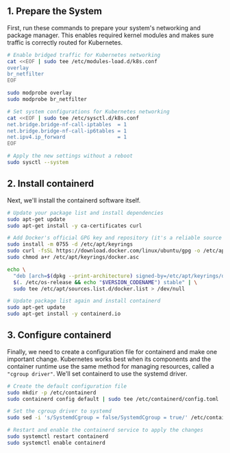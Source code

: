 ## 1. Prepare the System

First, run these commands to prepare your system's networking and package manager. This enables required kernel modules and makes sure traffic is correctly routed for Kubernetes.

```bash
# Enable bridged traffic for Kubernetes networking
cat <<EOF | sudo tee /etc/modules-load.d/k8s.conf
overlay
br_netfilter
EOF

sudo modprobe overlay
sudo modprobe br_netfilter

# Set system configurations for Kubernetes networking
cat <<EOF | sudo tee /etc/sysctl.d/k8s.conf
net.bridge.bridge-nf-call-iptables  = 1
net.bridge.bridge-nf-call-ip6tables = 1
net.ipv4.ip_forward                 = 1
EOF

# Apply the new settings without a reboot
sudo sysctl --system
```

## 2. Install containerd

Next, we'll install the containerd software itself.

```bash
# Update your package list and install dependencies
sudo apt-get update
sudo apt-get install -y ca-certificates curl

# Add Docker's official GPG key and repository (it's a reliable source for containerd)
sudo install -m 0755 -d /etc/apt/keyrings
sudo curl -fsSL https://download.docker.com/linux/ubuntu/gpg -o /etc/apt/keyrings/docker.asc
sudo chmod a+r /etc/apt/keyrings/docker.asc

echo \
  "deb [arch=$(dpkg --print-architecture) signed-by=/etc/apt/keyrings/docker.asc] https://download.docker.com/linux/ubuntu \
  $(. /etc/os-release && echo "$VERSION_CODENAME") stable" | \
  sudo tee /etc/apt/sources.list.d/docker.list > /dev/null

# Update package list again and install containerd
sudo apt-get update
sudo apt-get install -y containerd.io
```

## 3. Configure containerd

Finally, we need to create a configuration file for containerd and make one important change. Kubernetes works best when its components and the container runtime use the same method for managing resources, called a `"cgroup driver"`. We'll set containerd to use the systemd driver.

```bash
# Create the default configuration file
sudo mkdir -p /etc/containerd
sudo containerd config default | sudo tee /etc/containerd/config.toml

# Set the cgroup driver to systemd
sudo sed -i 's/SystemdCgroup = false/SystemdCgroup = true/' /etc/containerd/config.toml

# Restart and enable the containerd service to apply the changes
sudo systemctl restart containerd
sudo systemctl enable containerd
```
